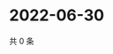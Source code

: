 # 2022-06-30

共 0 条

<!-- BEGIN WEIBO -->
<!-- 最后更新时间 Thu Jun 30 2022 01:39:59 GMT+0800 (China Standard Time) -->

<!-- END WEIBO -->
